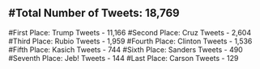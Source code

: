 #Total Number of Tweets: 18,769 
---
#First Place: Trump Tweets - 11,166
#Second Place: Cruz Tweets - 2,604
#Third Place: Rubio Tweets - 1,959
#Fourth Place: Clinton Tweets - 1,536
#Fifth Place: Kasich Tweets - 744
#Sixth Place: Sanders Tweets - 490
#Seventh Place: Jeb! Tweets - 144
#Last Place: Carson Tweets - 129
